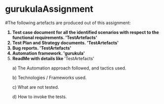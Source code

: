 # gurukulaAssignment


#The following artefacts are produced out of this assignment:
<b>
1) Test case document for all the identified scenarios with respect to the functional requirements. 'TestArtefacts'
2) Test Plan and Strategy documents. 'TestArtefacts'
3) Bug reports. 'TestArtefacts'
4) Automation framework. 'gurukula'
5) ReadMe with details like </b> 'TestArtefacts'
   <p> a) The Automation approach followed, and tactics used.</p>
    <p>b) Technologies / Frameworks used.</p>
   <p> c) What are not tested.</p>
   <p> d) How to invoke the tests. </p>
